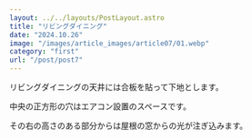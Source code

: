 ```yaml
---
layout: ../../layouts/PostLayout.astro
title: "リビングダイニング"
date: "2024.10.26"
image: "/images/article_images/article07/01.webp"
category: "first"
url: "/post/post7"
---
```


リビングダイニングの天井には合板を貼って下地とします。

中央の正方形の穴はエアコン設置のスペースです。

その右の高さのある部分からは屋根の窓からの光が注ぎ込みます。
